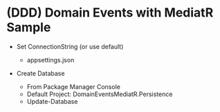 (DDD) Domain Events with MediatR
 Sample
=======



- Set ConnectionString (or use default)
	- appsettings.json

- Create Database
	- From Package Manager Console
	- Default Project: DomainEventsMediatR.Persistence
	- Update-Database
